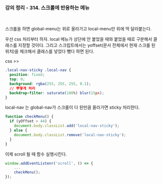 ### 강의 정리 - 314. 스크롤에 반응하는 메뉴

<br />

스크롤을 하면 global-menu는 위로 올라가고 local-menu만 위에 딱 달라붙는다.

우선 css 처리부터 하자. local 메뉴가 상단에 안 붙었을 때와 붙었을 때로 구분해서 클래스를 지정할 것이다. 그리고 스크립트에서는 yoffset(문서 전체에서 현재 스크롤 된 위치)을 체크해서 클래스를 넣었다 뺐다 하면 된다.

css >>

```css
.local-nav-sticky .local-nav {
  position: fixed;
  top: 0;
  background: rgba(255, 255, 255, 0.1);
  // 뿌옇게 처리
  backdrop-filter: saturate(180%) blur(15px);
}
```

local-nav 는 global-nav가 스크롤이 다 된만큼 올라가면 sticky 처리한다.

```javascript
function checkMenu() {
  if (yOffset > 44) {
    document.body.classList.add('local-nav-sticky');
  } else {
    document.body.classList.remove('local-nav-sticky');
  }
}
```

이제 scroll 될 때 함수 실행시킨다.

```javascript
window.addEventListenr('scroll', () => {
    ...
    checkMenu();
});
```
